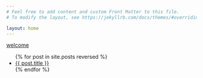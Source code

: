 ```yaml
---
# Feel free to add content and custom Front Matter to this file.
# To modify the layout, see https://jekyllrb.com/docs/themes/#overriding-theme-defaults

layout: home
---
```

[welcome](/welcome)

<ul>
  {% for post in site.posts reversed %}
    <li>
      <a href="{{ post.url | relative_url }}">{{ post.title }}</a>
    </li>
  {% endfor %}
</ul>